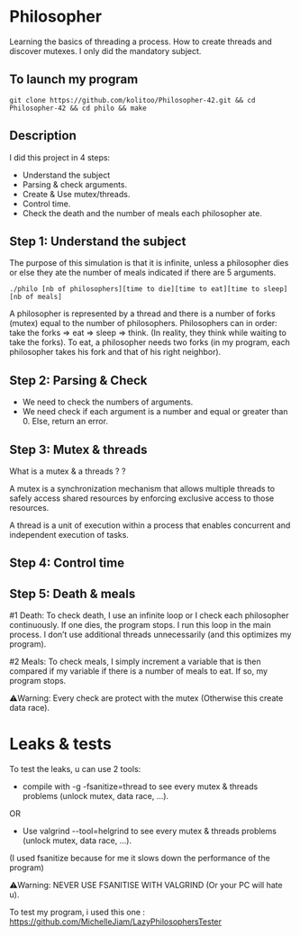 # Philosopher

Learning the basics of threading a process.
How to create threads and discover mutexes.
I only did the mandatory subject.

## To launch my program

 ```
git clone https://github.com/kolitoo/Philosopher-42.git && cd Philosopher-42 && cd philo && make
 ```
 
## Description

I did this project in 4 steps:
- Understand the subject
- Parsing & check arguments.
- Create & Use mutex/threads.
- Control time.
- Check the death and the number of meals each philosopher ate.

## Step 1: Understand the subject

The purpose of this simulation is that it is infinite, unless a philosopher dies or else they ate the number of meals indicated if there are 5 arguments.
 ```
 ./philo [nb of philosophers][time to die][time to eat][time to sleep][nb of meals]
 ```
A philosopher is represented by a thread and there is a number of forks (mutex) equal to the number of philosophers. 
Philosophers can in order: take the forks => eat => sleep => think. (In reality, they think while waiting to take the forks).
To eat, a philosopher needs two forks (in my program, each philosopher takes his fork and that of his right neighbor).

## Step 2: Parsing & Check

- We need to check the numbers of arguments.
- We need check if each argument is a number and equal or greater than 0. Else, return an error.

## Step 3: Mutex & threads

What is a mutex & a threads ? ?

A mutex is a synchronization mechanism that allows multiple threads to safely access shared resources by enforcing exclusive access to those resources.

A thread is a unit of execution within a process that enables concurrent and independent execution of tasks.

## Step 4: Control time

## Step 5: Death & meals

#1 Death:
To check death, I use an infinite loop or I check each philosopher continuously. If one dies, the program stops. I run this loop in the main process. I don’t use additional threads unnecessarily (and this optimizes my program).

#2 Meals: 
To check meals, I simply increment a variable that is then compared if my variable if there is a number of meals to eat. If so, my program stops.

⚠️Warning: Every check are protect with the mutex (Otherwise this create data race).

# Leaks & tests
 To test the leaks, u can use 2 tools:
 - compile with -g -fsanitize=thread to see every mutex & threads problems (unlock mutex, data race, ...).
 
 OR
 
 - Use valgrind --tool=helgrind to see every mutex & threads problems (unlock mutex, data race, ...).
 
 (I used fsanitize because for me it slows down the performance of the program)
 
⚠️Warning: NEVER USE FSANITISE WITH VALGRIND (Or your PC will hate u).

To test my program, i used this one :
https://github.com/MichelleJiam/LazyPhilosophersTester
